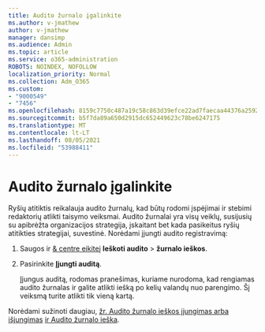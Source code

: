 ```yaml
---
title: Audito žurnalo įgalinkite
ms.author: v-jmathew
author: v-jmathew
manager: dansimp
ms.audience: Admin
ms.topic: article
ms.service: o365-administration
ROBOTS: NOINDEX, NOFOLLOW
localization_priority: Normal
ms.collection: Adm_O365
ms.custom:
- "9000549"
- "7456"
ms.openlocfilehash: 8159c7750c487a19c58c863d39efce22ad7faecaa44376a2592eb9d3ff6d233a
ms.sourcegitcommit: b5f7da89a650d2915dc652449623c78be6247175
ms.translationtype: MT
ms.contentlocale: lt-LT
ms.lasthandoff: 08/05/2021
ms.locfileid: "53988411"
---
```

# <a name="enable-the-audit-log"></a>Audito žurnalo įgalinkite

Ryšių atitiktis reikalauja audito žurnalų, kad būtų rodomi įspėjimai ir stebimi redaktorių atlikti taisymo veiksmai. Audito žurnalai yra visų veiklų, susijusių su apibrėžta organizacijos strategija, įskaitant bet kada pasikeitus ryšių atitikties strategijai, suvestinė. Norėdami įjungti audito registravimą:

1. Saugos ir [& centre eikite](https://go.microsoft.com/fwlink/?linkid=2101341)į **Ieškoti audito**  >  **žurnalo ieškos**.
2. Pasirinkite **Įjungti auditą**.

    Įjungus auditą, rodomas pranešimas, kuriame nurodoma, kad rengiamas audito žurnalas ir galite atlikti iešką po kelių valandų nuo parengimo. Šį veiksmą turite atlikti tik vieną kartą.

Norėdami sužinoti daugiau, [žr. Audito žurnalo ieškos įjungimas arba išjungimas](https://go.microsoft.com/fwlink/?linkid=2129077) [ir Audito žurnalo ieška](https://go.microsoft.com/fwlink/?linkid=2123729).

